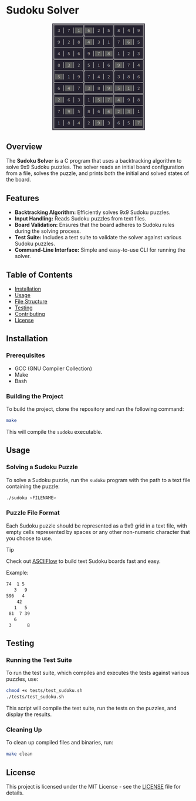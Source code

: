 # Sudoku Solver

<p align="center">
  <img src="assets/Sudoku-Board-Example.png"
       alt="Sudoku Board Example"
       style="width:50%;"
  />
</p>

## Overview

The **Sudoku Solver** is a C program that uses a backtracking algorithm to solve 9x9 Sudoku puzzles. The solver reads an initial board configuration from a file, solves the puzzle, and prints both the initial and solved states of the board.

## Features

- **Backtracking Algorithm:** Efficiently solves 9x9 Sudoku puzzles.
- **Input Handling:** Reads Sudoku puzzles from text files.
- **Board Validation:** Ensures that the board adheres to Sudoku rules during the solving process.
- **Test Suite:** Includes a test suite to validate the solver against various Sudoku puzzles.
- **Command-Line Interface:** Simple and easy-to-use CLI for running the solver.

## Table of Contents

- [Installation](#installation)
- [Usage](#usage)
- [File Structure](#file-structure)
- [Testing](#testing)
- [Contributing](#contributing)
- [License](#license)

## Installation

### Prerequisites

- GCC (GNU Compiler Collection)
- Make
- Bash

### Building the Project

To build the project, clone the repository and run the following command:

```bash
make
```

This will compile the `sudoku` executable.

## Usage

### Solving a Sudoku Puzzle

To solve a Sudoku puzzle, run the `sudoku` program with the path to a text file containing the puzzle:

```bash
./sudoku <FILENAME>
```

### Puzzle File Format

Each Sudoku puzzle should be represented as a 9x9 grid in a text file, with empty cells represented by spaces or any other non-numeric character that you choose to use.

> [!TIP]
> Check out [ASCIIFlow](https://asciiflow.com) to build text Sudoku boards fast and easy.

Example:

```
74  1 5
   3   9
596   4
    42
   1   5
 81  7 39
   6
 3      8
```

## Testing

### Running the Test Suite

To run the test suite, which compiles and executes the tests against various puzzles, use:

```bash
chmod +x tests/test_sudoku.sh
./tests/test_sudoku.sh
```

This script will compile the test suite, run the tests on the puzzles, and display the results.

### Cleaning Up

To clean up compiled files and binaries, run:

```bash
make clean
```

## License

This project is licensed under the MIT License - see the [LICENSE](LICENSE) file for details.
